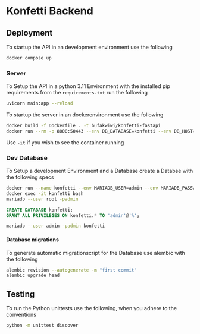 # Konfetti Backend

## Deployment

To startup the API in an development environment use the following

```sh
docker compose up
```

### Server

To Setup the API in a python 3.11 Environment with the installed pip requirements from the `requirements.txt` run the following

```sh
uvicorn main:app --reload
```

To startup the server in an dockerenvironment use the following

```sh
docker build -f Dockerfile . -t bufakwiwi/konfetti-fastapi
docker run --rm -p 8000:50443 --env DB_DATABASE=konfetti --env DB_HOST=database --env DB_PORT=3306 --env DB_USER=admin --env DB_PASSWORD=admin --env APP_NAME=konfetti --env APP_VERSION=v0.9 --env PWD_SECRET=9418175b967de68122e2cce3b7a02ac54f01d0d683b901dbec9bec4b097a236d --name konfettiFastAPI bufakwiwi/konfetti-fastapi
```

Use `-it` if you wish to see the container running

### Dev Database

To Setup a development Environment and a Database create a Databse with the following specs

```sh
docker run --name konfetti --env MARIADB_USER=admin --env MARIADB_PASSWORD=admin --env MARIADB_ROOT_PASSWORD=admin -p 3306:3306  mariadb:latest
docker exec -it konfetti bash
mariadb --user root -padmin
```

```sql
CREATE DATABASE konfetti;
GRANT ALL PRIVILEGES ON konfetti.* TO 'admin'@'%';
```

```sh
mariadb --user admin -padmin konfetti
```

#### Database migrations

To generate automatic migrationscript for the Database use alembic with the following

```sh
alembic revision --autogenerate -m "first commit"
alembic upgrade head
```

## Testing

To run the Python unittests use the following, when you adhere to the conventions

```sh
python -m unittest discover
```
